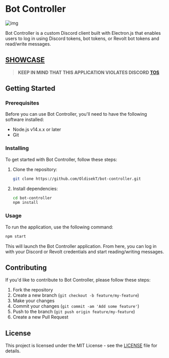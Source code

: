 # Bot Controller

![img](https://imgur.com/ExZN0MP.png)

Bot Controller is a custom Discord client built with Electron.js that enables users to log in using Discord tokens, bot tokens, or Revolt bot tokens and read/write messages.

## [SHOWCASE](showcase.md)

> **KEEP IN MIND THAT THIS APPLICATION VIOLATES DISCORD [TOS](https://discord.com/terms)**

## Getting Started

### Prerequisites

Before you can use Bot Controller, you'll need to have the following software installed:

- Node.js v14.x.x or later
- Git

### Installing

To get started with Bot Controller, follow these steps:

1.  Clone the repository:

    ```bash
    git clone https://github.com/OldisekT/bot-controller.git
    ```

2.  Install dependencies:

    ```bash
    cd bot-controller
    npm install
    ```

### Usage

To run the application, use the following command:

```bash
npm start

```

This will launch the Bot Controller application. From here, you can log in with your Discord or Revolt credentials and start reading/writing messages.

## Contributing

If you'd like to contribute to Bot Controller, please follow these steps:

1.  Fork the repository
1.  Create a new branch (`git checkout -b feature/my-feature`)
1.  Make your changes
1.  Commit your changes (`git commit -am 'Add some feature'`)
1.  Push to the branch (`git push origin feature/my-feature`)
1.  Create a new Pull Request

## License

This project is licensed under the MIT License - see the [LICENSE](LICENSE) file for details.
